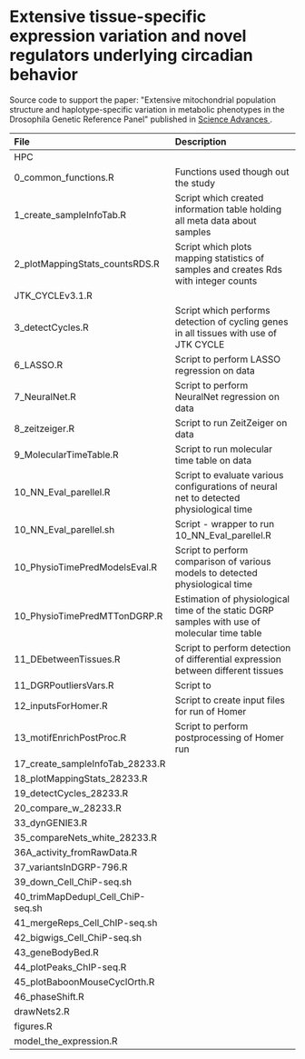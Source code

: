 # Extensive tissue-specific expression variation and novel regulators underlying circadian behavior

Source code to support the paper: "Extensive mitochondrial population structure and haplotype-specific
variation in metabolic phenotypes in the Drosophila Genetic Reference Panel" published in 
[Science Advances ](https://advances.sciencemag.org/content/7/5/eabc3781).


| File                             | Description            |
| :------------                    | :---                   |
| HPC                              |                        |
| 0_common_functions.R             | Functions used though out the study                                                          | 
| 1_create_sampleInfoTab.R         | Script which created information table holding all meta data about samples                   |
| 2_plotMappingStats_countsRDS.R   | Script which plots mapping statistics of samples and creates Rds with integer counts         |
| JTK_CYCLEv3.1.R                  | |
| 3_detectCycles.R                 | Script which performs detection of cycling genes in all tissues with use of JTK CYCLE        |
| 6_LASSO.R                        | Script to perform LASSO regression on data                                                   |
| 7_NeuralNet.R                    | Script to perform NeuralNet regression on data                                               |
| 8_zeitzeiger.R                   | Script to run ZeitZeiger on data                                                             |
| 9_MolecularTimeTable.R           | Script to run molecular time table on data                                                   |
| 10_NN_Eval_parellel.R            | Script to evaluate various configurations of neural net to detected physiological time       | 
| 10_NN_Eval_parellel.sh           | Script - wrapper to run 10_NN_Eval_parellel.R                                                |
| 10_PhysioTimePredModelsEval.R    | Script to perform comparison of various models to detected physiological time                |
| 10_PhysioTimePredMTTonDGRP.R     | Estimation of physiological time of the static DGRP samples with use of molecular time table |
| 11_DEbetweenTissues.R            | Script to perform detection of differential expression between different tissues             |
| 11_DGRPoutliersVars.R            | Script to 
| 12_inputsForHomer.R              | Script to create input files for run of Homer                                                |
| 13_motifEnrichPostProc.R         | Script to perform postprocessing of Homer run                                                |
| 17_create_sampleInfoTab_28233.R  | |
| 18_plotMappingStats_28233.R      | |
| 19_detectCycles_28233.R          | |
| 20_compare_w_28233.R             | |
| 33_dynGENIE3.R                   | |
| 35_compareNets_white_28233.R ||
| 36A_activity_fromRawData.R ||
| 37_variantsInDGRP-796.R ||
| 39_down_Cell_ChiP-seq.sh ||
| 40_trimMapDedupl_Cell_ChiP-seq.sh ||
| 41_mergeReps_Cell_ChIP-seq.sh || 
| 42_bigwigs_Cell_ChiP-seq.sh  ||
| 43_geneBodyBed.R  ||
| 44_plotPeaks_ChIP-seq.R  ||
| 45_plotBaboonMouseCyclOrth.R  ||
| 46_phaseShift.R  ||
| drawNets2.R  ||
| figures.R  ||
| model_the_expression.R  ||

 
